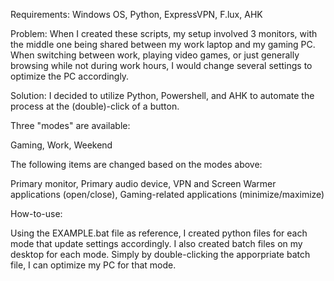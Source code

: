Requirements: Windows OS, Python, ExpressVPN, F.lux, AHK

Problem: When I created these scripts, my setup involved 3 monitors, with the middle one being shared between my work laptop and my gaming PC. When switching between work, playing video games, or just generally browsing while not during work hours, I would change several settings to optimize the PC accordingly.

Solution: I decided to utilize Python, Powershell, and AHK to automate the process at the (double)-click of a button. 

Three "modes" are available:

Gaming, 
Work, 
Weekend

The following items are changed based on the modes above:

Primary monitor, 
Primary audio device, 
VPN and Screen Warmer applications (open/close), 
Gaming-related applications (minimize/maximize)

How-to-use:

Using the EXAMPLE.bat file as reference, I created python files for each mode that update settings accordingly. I also created batch files on my desktop for each mode. Simply by double-clicking the apporpriate batch file, I can optimize my PC for that mode.
